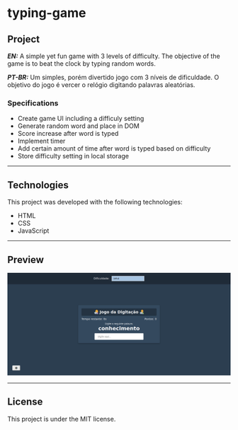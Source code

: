 # typing-game

## Project

***EN:*** A simple yet fun game with 3 levels of difficulty. The objective of the game is to beat the clock by typing random words.

***PT-BR:*** Um simples, porém divertido jogo com 3 níveis de dificuldade. O objetivo do jogo é vercer o relógio digitando palavras aleatórias.

### Specifications
- Create game UI including a difficuly setting
- Generate random word and place in DOM
- Score increase after word is typed
- Implement timer
- Add certain amount of time after word is typed based on difficulty
- Store difficulty setting in local storage
***

## Technologies

This project was developed with the following technologies:

- HTML
- CSS
- JavaScript
***
 
## Preview
![preview](preview.png)
***

## License

This project is under the MIT license.
